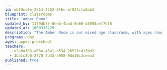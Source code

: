 ```yaml
---
id: eb19cc0e-2314-4252-8f6c-af927cfa0ab2
blueprint: classrooms
title: 'Amber Room'
updated_by: 1179db75-8eeb-4bad-8e60-d5005aef7ef8
updated_at: 1660333229
description: "The Amber Room is our mixed age classroom, with ages ranging from older 2's to young 4's. We use the Inquiry Approach to develop year-long studies based on the children’s interests as they explore the world around them through play and first-hand experiences. Past year-long Inquiries have been in Music, Pets, Construction, Food Preparation, and Simple Machines, to name just a few!"
programs: day
ages: upper-preschool
teachers:
  - e2a0afb3-a63a-45a1-b534-2b52fc413bd2
  - 3bb1c2b6-2776-4b43-a958-9dd30c3ceea3
published: true
---
```

